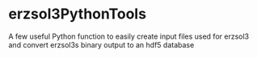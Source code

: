 # erzsol3PythonTools
A few useful Python function to easily create input files used for erzsol3 and convert erzsol3s binary output to an hdf5 database

